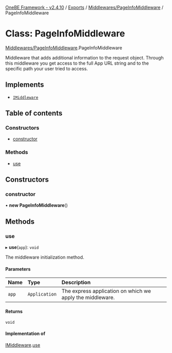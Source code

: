 [OneBE Framework - v2.4.10](../README.md) / [Exports](../modules.md) / [Middlewares/PageInfoMiddleware](../modules/Middlewares_PageInfoMiddleware.md) / PageInfoMiddleware

# Class: PageInfoMiddleware

[Middlewares/PageInfoMiddleware](../modules/Middlewares_PageInfoMiddleware.md).PageInfoMiddleware

Middleware that adds additional information to the request object. Through this
middleware you get access to the full App URL string and to the specific path your user
tried to access.

## Implements

- [`IMiddleware`](../interfaces/Middlewares_IMiddleware.IMiddleware.md)

## Table of contents

### Constructors

- [constructor](Middlewares_PageInfoMiddleware.PageInfoMiddleware.md#constructor)

### Methods

- [use](Middlewares_PageInfoMiddleware.PageInfoMiddleware.md#use)

## Constructors

### constructor

• **new PageInfoMiddleware**()

## Methods

### use

▸ **use**(`app`): `void`

The middleware initialization method.

#### Parameters

| Name | Type | Description |
| :------ | :------ | :------ |
| `app` | `Application` | The express application on which we apply the middleware. |

#### Returns

`void`

#### Implementation of

[IMiddleware](../interfaces/Middlewares_IMiddleware.IMiddleware.md).[use](../interfaces/Middlewares_IMiddleware.IMiddleware.md#use)
